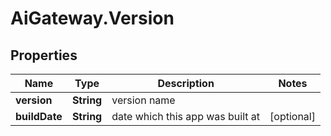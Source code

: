 # AiGateway.Version

## Properties
Name | Type | Description | Notes
------------ | ------------- | ------------- | -------------
**version** | **String** | version name | 
**buildDate** | **String** | date which this app was built at | [optional] 


